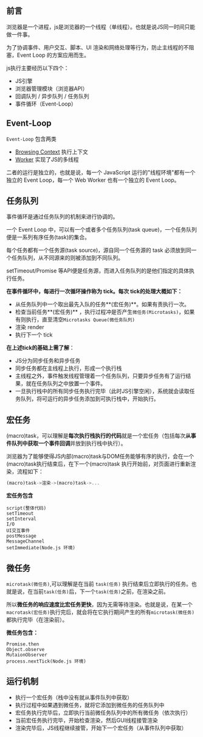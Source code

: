 ## 前言

浏览器是一个进程，js是浏览器的一个线程（单线程）。也就是说JS同一时间只能做一件事。

为了协调事件、用户交互、脚本、UI 渲染和网络处理等行为，防止主线程的不阻塞，Event Loop 的方案应用而生。



js执行主要经历以下四个：

+ JS引擎
+ 浏览器管理模块（浏览器API）
+ 回调队列 / 异步队列 / 任务队列
+ 事件循环（Event-Loop）





## Event-Loop

`Event-Loop` 包含两类

+ [Browsing Context](https://link.zhihu.com/?target=https%3A//html.spec.whatwg.org/multipage/browsers.html%23browsing-context) 执行上下文
+ [Worker](https://link.zhihu.com/?target=https%3A//www.w3.org/TR/workers/%23worker)  实现了JS的多线程

二者的运行是独立的，也就是说，每一个 JavaScript 运行的"线程环境"都有一个独立的 Event Loop，每一个 Web Worker 也有一个独立的 Event Loop。





## 任务队列

事件循环是通过任务队列的机制来进行协调的。

一个 Event Loop 中，可以有一个或者多个任务队列(task queue)，一个任务队列便是一系列有序任务(task)的集合。

每个任务都有一个任务源(task source)，源自同一个任务源的 task 必须放到同一个任务队列，从不同源来的则被添加到不同队列。

setTimeout/Promise 等API便是任务源，而进入任务队列的是他们指定的具体执行任务。



**在事件循环中，每进行一次循环操作称为 tick。每次 tick的处理大概如下：**

+ 从任务队列中一个取出最先入队的任务**(宏任务)**。如果有责执行一次。
+ 检查当前任务**(宏任务)** ，执行过程冲是否产生`微任务(Microtasks)`，如果有则执行，直至清空`Microtasks Queue(微任务队列)`
+ 渲染 render
+ 执行下一个 tick



**在上述tick的基础上需了解**：

+ JS分为同步任务和异步任务
+ 同步任务都在主线程上执行，形成一个执行栈
+ 主线程之外，事件触发线程管理着一个任务队列，只要异步任务有了运行结果，就在任务队列之中放置一个事件。
+ 一旦执行栈中的所有同步任务执行完毕（此时JS引擎空闲），系统就会读取任务队列，将可运行的异步任务添加到可执行栈中，开始执行。



## 宏任务

(macro)task，可以理解是**每次执行栈执行的代码**就是一个宏任务（包括每次**从事件队列中获取一个事件回调**并放到执行栈中执行）。

浏览器为了能够使得JS内部(macro)task与DOM任务能够有序的执行，会在一个(macro)task执行结束后，在下一个(macro)task 执行开始前，对页面进行重新渲染，流程如下：

```js
(macro)task->渲染->(macro)task->...
```



**宏任务包含**

```text
script(整体代码)
setTimeout
setInterval
I/O
UI交互事件
postMessage
MessageChannel
setImmediate(Node.js 环境)
```





## 微任务

`microtask(微任务)`,可以理解是在当前 `task(任务)` 执行结束后立即执行的任务。也就是说，在当前`task(任务)`后，下一个`task(任务)`之前，在渲染之前。

所以**微任务的响应速度比宏任务更快**，因为无需等待渲染。也就是说，在某一个`macrotask(宏任务)`执行完后，就会将在它执行期间产生的所有`microtask(微任务)`都执行完毕（在渲染前）。



**微任务包含：**

```text
Promise.then
Object.observe
MutaionObserver
process.nextTick(Node.js 环境)
```





## 运行机制

- 执行一个宏任务（栈中没有就从事件队列中获取）
- 执行过程中如果遇到微任务，就将它添加到微任务的任务队列中
- 宏任务执行完毕后，立即执行当前微任务队列中的所有微任务（依次执行）
- 当前宏任务执行完毕，开始检查渲染，然后GUI线程接管渲染
- 渲染完毕后，JS线程继续接管，开始下一个宏任务（从事件队列中获取）